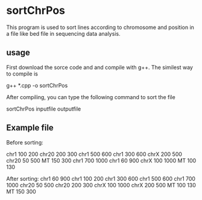 # sortChrPos
This program is used to sort lines according to chromosome and position in a file like bed file in sequencing data analysis.

## usage
First download the sorce code and and compile with g++. The similest way to compile is

g++ *.cpp -o sortChrPos

After compiling, you can type the following command to sort the file

sortChrPos inputfile outputfile

## Example file
Before sorting:

chr1	100	200
chr20	200	300
chr1	500	600
chr1	300	600
chrX	200	500
chr20	50	500
MT	150	300
chr1	700	1000
chr1	60	900
chrX	100	1000
MT	100	130

After sorting:
chr1	60	900
chr1	100	200
chr1	300	600
chr1	500	600
chr1	700	1000
chr20	50	500
chr20	200	300
chrX	100	1000
chrX	200	500
MT	100	130
MT	150	300
